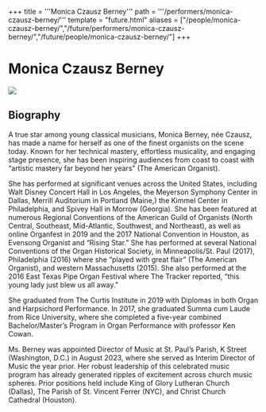 +++
title = '''Monica Czausz Berney'''
path = '''/performers/monica-czausz-berney/'''
template = "future.html"
aliases = ["/people/monica-czausz-berney/","/future/performers/monica-czausz-berney/","/future/people/monica-czausz-berney/"]
+++

<h1>Monica Czausz Berney</h1>

<img class="speaker-photo" src="https://custom.cvent.com/C3A4539B19F74ABCB6FCE437F6BC0A74/files/event/910aaf2914d44586a56fbd0b3b2c31c0/6a68aa0351da40d58725d85d6882b707.png">
<h2>Biography</h2>
<p>A true star among young classical musicians, Monica Berney, née Czausz, has made a name for herself as one of the finest organists on the scene today. Known for her technical mastery, effortless musicality, and engaging stage presence, she has been inspiring audiences from coast to coast with “artistic mastery far beyond her years” (The American Organist). 

She has performed at significant venues across the United States, including Walt Disney Concert Hall in Los Angeles, the Meyerson Symphony Center in Dallas, Merrill Auditorium in Portland (Maine,) the Kimmel Center in Philadelphia, and Spivey Hall in Morrow (Georgia). She has been featured at numerous Regional Conventions of the American Guild of Organists (North Central, Southeast, Mid-Atlantic, Southwest, and Northeast), as well as online Organfest in 2019 and the 2017 National Convention in Houston, as Evensong Organist and “Rising Star.” She has performed at several National Conventions of the Organ Historical Society, in Minneapolis/St. Paul (2017), Philadelphia (2016) where she “played with great flair” (The American Organist), and western Massachusetts (2015). She also performed at the 2016 East Texas Pipe Organ Festival where The Tracker reported, “this young lady just blew us all away.”   

She graduated from The Curtis Institute in 2019 with Diplomas in both Organ and Harpsichord Performance. In 2017, she graduated Summa cum Laude from Rice University, where she completed a five-year combined Bachelor/Master’s Program in Organ Performance with professor Ken Cowan. 

Ms. Berney was appointed Director of Music at St. Paul’s Parish, K Street (Washington, D.C.) in August 2023, where she served as Interim Director of Music the year prior. Her robust leadership of this celebrated music program has already generated ripples of excitement across church music spheres. Prior positions held include King of Glory Lutheran Church (Dallas), The Parish of St. Vincent Ferrer (NYC), and Christ Church Cathedral (Houston).</p>

